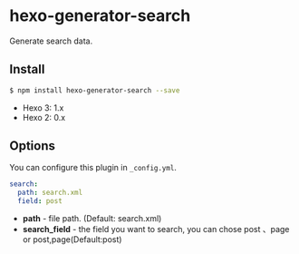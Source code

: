 # hexo-generator-search

Generate search data.

## Install

``` bash
$ npm install hexo-generator-search --save
```

- Hexo 3: 1.x
- Hexo 2: 0.x

## Options

You can configure this plugin in `_config.yml`.

``` yaml
search:
  path: search.xml
  field: post
```

- **path** - file path. (Default: search.xml)
- **search_field** - the field you want to search, you can chose post 、page or post,page(Default:post)